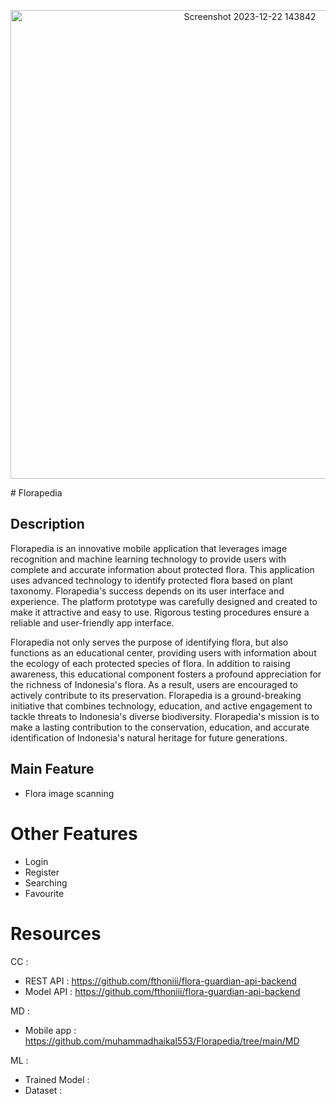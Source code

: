 <p align="center">
<img width="750" align="center" alt="Screenshot 2023-12-22 143842" src="https://github.com/CH2-PS376/.github/assets/121041485/edf36b21-cacf-4530-9fb6-9b623d277122">
</p>
# Florapedia

## Description
Florapedia is an innovative mobile application that leverages image recognition and machine learning technology to provide users with complete and accurate information about protected flora. This application uses advanced technology to identify protected flora based on plant taxonomy. Florapedia's success depends on its user interface and experience. The platform prototype was carefully designed and created to make it attractive and easy to use. Rigorous testing procedures ensure a reliable and user-friendly app interface.

Florapedia not only serves the purpose of identifying flora, but also functions as an educational center, providing users with information about the ecology of each protected species of flora. In addition to raising awareness, this educational component fosters a profound appreciation for the richness of Indonesia's flora. As a result, users are encouraged to actively contribute to its preservation. Florapedia is a ground-breaking initiative that combines technology, education, and active engagement to tackle threats to Indonesia's diverse biodiversity. Florapedia's mission is to make a lasting contribution to the conservation, education, and accurate identification of Indonesia's natural heritage for future generations.

## Main Feature
- Flora image scanning

# Other Features
- Login
- Register
- Searching
- Favourite
  

# Resources
CC :
- REST API : https://github.com/fthoniii/flora-guardian-api-backend
- Model API : https://github.com/fthoniii/flora-guardian-api-backend

MD : 
- Mobile app : https://github.com/muhammadhaikal553/Florapedia/tree/main/MD

ML : 
- Trained Model :
- Dataset : 

